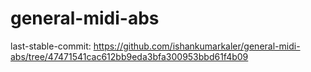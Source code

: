 # general-midi-abs
last-stable-commit: https://github.com/ishankumarkaler/general-midi-abs/tree/47471541cac612bb9eda3bfa300953bbd61f4b09